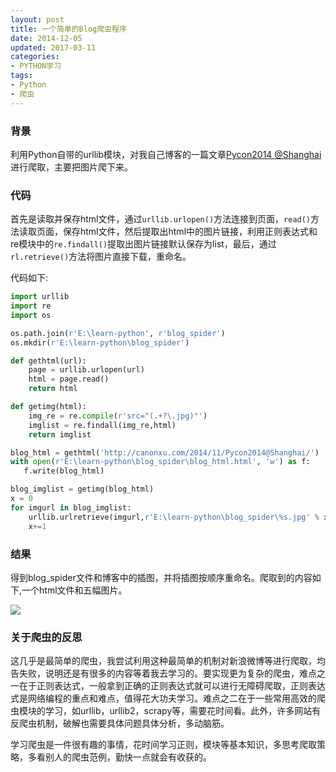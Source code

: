 ```yaml
---
layout: post
title: 一个简单的Blog爬虫程序
date: 2014-12-05
updated: 2017-03-11
categories:
- PYTHON学习
tags:
- Python
- 爬虫
---
```


### 背景
利用Python自带的urllib模块，对我自己博客的一篇文章[Pycon2014 @Shanghai](http://canonxu.com/2014/11/Pycon2014@Shanghai/)进行爬取，主要把图片爬下来。

### 代码
首先是读取并保存html文件，通过`urllib.urlopen()`方法连接到页面，`read()`方法读取页面，保存html文件，然后提取出html中的图片链接，利用正则表达式和re模块中的`re.findall()`提取出图片链接默认保存为list，最后，通过`rl.retrieve()`方法将图片直接下载，重命名。

<!-- more -->

代码如下:

```python
import urllib
import re
import os

os.path.join(r'E:\learn-python', r'blog_spider')
os.mkdir(r'E:\learn-python\blog_spider')

def gethtml(url):
    page = urllib.urlopen(url)
    html = page.read()
    return html

def getimg(html):
    img_re = re.compile(r'src="(.+?\.jpg)"')
    imglist = re.findall(img_re,html)
    return imglist

blog_html = gethtml('http://canonxu.com/2014/11/Pycon2014@Shanghai/')
with open(r'E:\learn-python\blog_spider\blog_html.html', 'w') as f:
   f.write(blog_html)

blog_imglist = getimg(blog_html)
x = 0
for imgurl in blog_imglist:
    urllib.urlretrieve(imgurl,r'E:\learn-python\blog_spider\%s.jpg' % x)
    x+=1
```

### 结果
得到blog_spider文件和博客中的插图，并将插图按顺序重命名。爬取到的内容如下,一个html文件和五幅图片。

![](http://7rfk7p.com1.z0.glb.clouddn.com/blog_spider.jpg)

### 关于爬虫的反思
这几乎是最简单的爬虫，我尝试利用这种最简单的机制对新浪微博等进行爬取，均告失败，说明还是有很多的内容等着我去学习的。要实现更为复杂的爬虫，难点之一在于正则表达式，一般拿到正确的正则表达式就可以进行无障碍爬取，正则表达式是网络编程的重点和难点，值得花大功夫学习。难点之二在于一些常用高效的爬虫模块的学习，如urllib，urllib2，scrapy等，需要花时间看。此外，许多网站有反爬虫机制，破解也需要具体问题具体分析，多动脑筋。

学习爬虫是一件很有趣的事情，花时间学习正则，模块等基本知识，多思考爬取策略，多看别人的爬虫范例，勤快一点就会有收获的。

